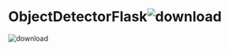 # ObjectDetectorFlask![download](https://user-images.githubusercontent.com/83153656/213391779-ee35c4d9-b7ba-4aeb-bf54-5da8b40bd8a9.png)
![download](https://user-images.githubusercontent.com/83153656/213391853-2e0f519d-9d68-4345-8d49-41fa42699c86.png)
